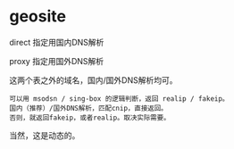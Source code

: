 # geosite

direct 指定用国内DNS解析

proxy 指定用国外DNS解析

这两个表之外的域名，国内/国外DNS解析均可。

    可以用 msodsn / sing-box 的逻辑判断，返回 realip / fakeip。  
    国内（推荐）/国外DNS解析，匹配cnip，直接返回。  
    否则，就返回fakeip，或者realip。取决实际需要。
  
当然，这是动态的。
